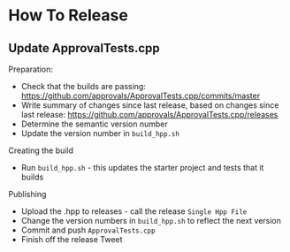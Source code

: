 <a id="top"></a>
# How To Release

## Update ApprovalTests.cpp

Preparation:

* Check that the builds are passing: https://github.com/approvals/ApprovalTests.cpp/commits/master
* Write summary of changes since last release, based on changes since last release: https://github.com/approvals/ApprovalTests.cpp/releases
* Determine the semantic version number
* Update the version number in `build_hpp.sh`

Creating the build

* Run `build_hpp.sh` - this updates the starter project and tests that it builds

Publishing
 
* Upload the .hpp to releases - call the release `Single Hpp File`
* Change the version numbers in `build_hpp.sh` to reflect the next version
* Commit and push `ApprovalTests.cpp`
* Finish off the release Tweet